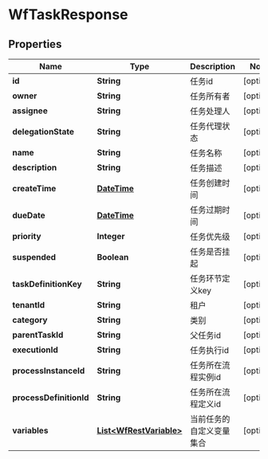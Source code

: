 
# WfTaskResponse

## Properties
Name | Type | Description | Notes
------------ | ------------- | ------------- | -------------
**id** | **String** | 任务id |  [optional]
**owner** | **String** | 任务所有者 |  [optional]
**assignee** | **String** | 任务处理人 |  [optional]
**delegationState** | **String** | 任务代理状态 |  [optional]
**name** | **String** | 任务名称 |  [optional]
**description** | **String** | 任务描述 |  [optional]
**createTime** | [**DateTime**](DateTime.md) | 任务创建时间 |  [optional]
**dueDate** | [**DateTime**](DateTime.md) | 任务过期时间 |  [optional]
**priority** | **Integer** | 任务优先级 |  [optional]
**suspended** | **Boolean** | 任务是否挂起 |  [optional]
**taskDefinitionKey** | **String** | 任务环节定义key |  [optional]
**tenantId** | **String** | 租户 |  [optional]
**category** | **String** | 类别 |  [optional]
**parentTaskId** | **String** | 父任务id |  [optional]
**executionId** | **String** | 任务执行id |  [optional]
**processInstanceId** | **String** | 任务所在流程实例id |  [optional]
**processDefinitionId** | **String** | 任务所在流程定义id |  [optional]
**variables** | [**List&lt;WfRestVariable&gt;**](WfRestVariable.md) | 当前任务的自定义变量集合 |  [optional]



